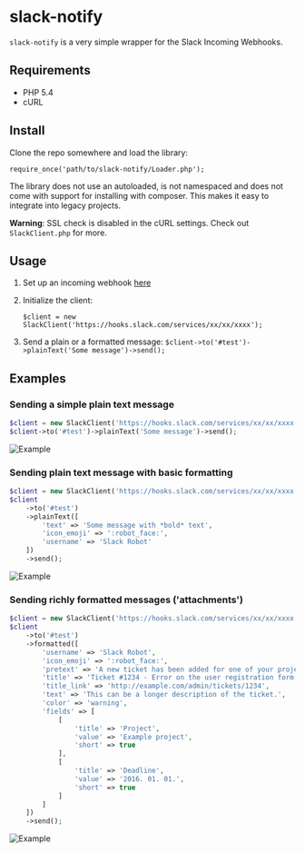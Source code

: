 # slack-notify

`slack-notify` is a very simple wrapper for the Slack Incoming Webhooks.

## Requirements
- PHP 5.4
- cURL

## Install
Clone the repo somewhere and load the library:

`require_once('path/to/slack-notify/Loader.php');`

The library does not use an autoloaded, is not namespaced and does not come with support for installing with composer.
This makes it easy to integrate into legacy projects.

**Warning**: SSL check is disabled in the cURL settings. Check out `SlackClient.php` for more.

## Usage
1. Set up an incoming webhook [here](https://my.slack.com/services/new/incoming-webhook/)
2. Initialize the client:

    `$client = new SlackClient('https://hooks.slack.com/services/xx/xx/xxxx');`

3. Send a plain or a formatted message:
    `$client->to('#test')->plainText('Some message')->send();`

## Examples

### Sending a simple plain text message

```php
$client = new SlackClient('https://hooks.slack.com/services/xx/xx/xxxx');
$client->to('#test')->plainText('Some message')->send();
```

![Example](http://i.imgur.com/N1qUNmq.png)

### Sending plain text message with basic formatting

```php
$client = new SlackClient('https://hooks.slack.com/services/xx/xx/xxxx');
$client
    ->to('#test')
    ->plainText([
        'text' => 'Some message with *bold* text',
        'icon_emoji' => ':robot_face:',
        'username' => 'Slack Robot'
    ])
    ->send();
```

![Example](http://i.imgur.com/LRQHFOv.png)

### Sending richly formatted messages ('attachments')

```php
$client = new SlackClient('https://hooks.slack.com/services/xx/xx/xxxx');
$client
    ->to('#test')
    ->formatted([
        'username' => 'Slack Robot',
        'icon_emoji' => ':robot_face:',
        'pretext' => 'A new ticket has been added for one of your projects',
        'title' => 'Ticket #1234 - Error on the user registration form',
        'title_link' => 'http://example.com/admin/tickets/1234',
        'text' => 'This can be a longer description of the ticket.',
        'color' => 'warning',
        'fields' => [
            [
                'title' => 'Project',
                'value' => 'Example project',
                'short' => true
            ],
            [
                'title' => 'Deadline',
                'value' => '2016. 01. 01.',
                'short' => true
            ]
        ]
    ])
    ->send();
```

![Example](http://i.imgur.com/pqJr2EJ.png)